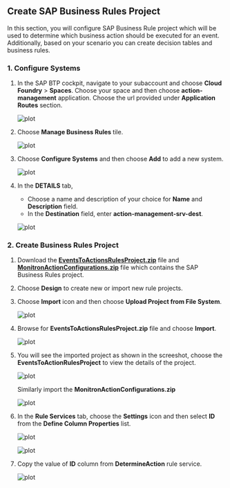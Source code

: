 ## Create SAP Business Rules Project
In this section, you will configure SAP Business Rule project which will be used to determine which business action should be executed for an event. Additionally, based on your scenario you can create decision tables and business rules.

### 1. Configure Systems

1. In the SAP BTP cockpit, navigate to your subaccount and choose **Cloud Foundry** > **Spaces**.  Choose your space and then choose **action-management** application. Choose the url provided under **Application Routes** section.

    ![plot](./images/ActionManagementApplication.png)

2. Choose **Manage Business Rules** tile.

    ![plot](./images/ActionManagementHome.png)

3. Choose **Configure Systems** and then choose **Add** to add a new system.

    ![plot](./images/ConfigureSystem.png)

4. In the **DETAILS** tab, 

    - Choose a name and description of your choice for **Name** and **Description** field. 
    - In the **Destination** field, enter **action-management-srv-dest**.
    
    ![plot](./images/NewSystem.png)

### 2. Create Business Rules Project

1. Download the [**EventsToActionsRulesProject.zip**](./EventsToActionsRulesProject.zip) file and [**MonitronActionConfigurations.zip**](./MonitronActionConfigurations.zip) file which contains the SAP Business Rules project.

2. Choose **Design** to create new or import new rule projects.

3. Choose **Import** icon and then choose **Upload Project from File System**.

    ![plot](./images/ImportBusinessRulesProject.png)

4. Browse for **EventsToActionsRulesProject.zip** file and choose **Import**.

    ![plot](./images/BrowseRulesProjectFile.png)

5. You will see the imported project as shown in the screeshot, choose the  **EventsToActionRulesProject** to view the details of the project.

    ![plot](./images/prj-imported.png)   

    Similarly import the **MonitronActionConfigurations.zip** 

    ![plot](./images/monitron-configs-zip.png)

6. In the **Rule Services** tab, choose the **Settings** icon and then select **ID** from the **Define Column Properties** list.

    ![plot](./images/BusinessRulesServices.png)

    ![plot](./images/AddIDColumn.png)

7. Copy the value of **ID** column from **DetermineAction** rule service.

    ![plot](./images/BusinessRulesServicesList.png)

